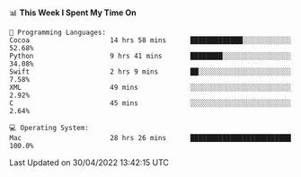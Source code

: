 
<!--START_SECTION:waka-->
📊 **This Week I Spent My Time On** 

```text
💬 Programming Languages: 
Cocoa                    14 hrs 58 mins      █████████████░░░░░░░░░░░░   52.68% 
Python                   9 hrs 41 mins       ████████░░░░░░░░░░░░░░░░░   34.08% 
Swift                    2 hrs 9 mins        ██░░░░░░░░░░░░░░░░░░░░░░░   7.58% 
XML                      49 mins             ░░░░░░░░░░░░░░░░░░░░░░░░░   2.92% 
C                        45 mins             ░░░░░░░░░░░░░░░░░░░░░░░░░   2.64%

💻 Operating System: 
Mac                      28 hrs 26 mins      █████████████████████████   100.0%

```


 Last Updated on 30/04/2022 13:42:15 UTC
<!--END_SECTION:waka-->
